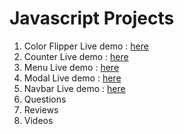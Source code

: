 # Javascript Projects
1. Color Flipper Live demo : [here](https://color-flipper-1.netlify.app/)
2. Counter Live demo : [here](https://counter-1.netlify.app/)
3. Menu Live demo : [here](https://menu-1.netlify.app/)
4. Modal Live demo : [here](https://modal-1.netlify.app/)
5. Navbar Live demo : [here](https://navbar-1.netlify.app/)
6. Questions
7. Reviews
8. Videos